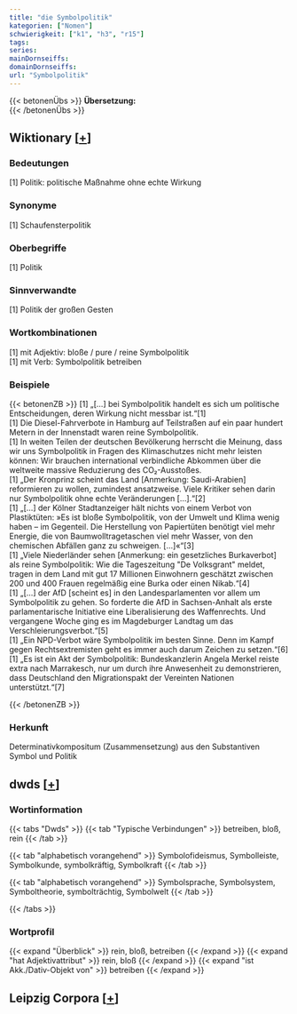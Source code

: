 ```yaml
---
title: "die Symbolpolitik"
kategorien: ["Nomen"]
schwierigkeit: ["k1", "h3", "r15"]
tags:
series:
mainDornseiffs:
domainDornseiffs:
url: "Symbolpolitik"
---
```


{{< betonenÜbs >}}
**Übersetzung:**  
{{< /betonenÜbs >}}

## Wiktionary [[+](https://de.wiktionary.org/wiki/Symbolpolitik)]

### Bedeutungen
[1] Politik: politische Maßnahme ohne echte Wirkung  

### Synonyme
[1] Schaufensterpolitik  

### Oberbegriffe
[1] Politik  

### Sinnverwandte
[1] Politik der großen Gesten  

### Wortkombinationen
[1] mit Adjektiv: bloße / pure / reine Symbolpolitik  
[1] mit Verb: Symbolpolitik betreiben  

### Beispiele
{{< betonenZB >}}
[1] „[…] bei Symbolpolitik handelt es sich um politische Entscheidungen, deren Wirkung nicht messbar ist.“[1]  
[1] Die Diesel-Fahrverbote in Hamburg auf Teilstraßen auf ein paar hundert Metern in der Innenstadt waren reine Symbolpolitik.  
[1] In weiten Teilen der deutschen Bevölkerung herrscht die Meinung, dass wir uns Symbolpolitik in Fragen des Klimaschutzes nicht mehr leisten können: Wir brauchen international verbindliche Abkommen über die weltweite massive Reduzierung des CO₂-Ausstoßes.  
[1] „Der Kronprinz scheint das Land [Anmerkung: Saudi-Arabien] reformieren zu wollen, zumindest ansatzweise. Viele Kritiker sehen darin nur Symbolpolitik ohne echte Veränderungen […].“[2]  
[1] „[…] der Kölner Stadtanzeiger hält nichts von einem Verbot von Plastiktüten: »Es ist bloße Symbolpolitik, von der Umwelt und Klima wenig haben – im Gegenteil. Die Herstellung von Papiertüten benötigt viel mehr Energie, die von Baumwolltragetaschen viel mehr Wasser, von den chemischen Abfällen ganz zu schweigen. […]«“[3]  
[1] „Viele Niederländer sehen [Anmerkung: ein gesetzliches Burkaverbot] als reine Symbolpolitik: Wie die Tageszeitung "De Volksgrant" meldet, tragen in dem Land mit gut 17 Millionen Einwohnern geschätzt zwischen 200 und 400 Frauen regelmäßig eine Burka oder einen Nikab.“[4]  
[1] „[…] der AfD [scheint es] in den Landesparlamenten vor allem um Symbolpolitik zu gehen. So forderte die AfD in Sachsen-Anhalt als erste parlamentarische Initiative eine Liberalisierung des Waffenrechts. Und vergangene Woche ging es im Magdeburger Landtag um das Verschleierungsverbot.“[5]  
[1] „Ein NPD-Verbot wäre Symbolpolitik im besten Sinne. Denn im Kampf gegen Rechtsextremisten geht es immer auch darum Zeichen zu setzen.“[6]  
[1] „Es ist ein Akt der Symbolpolitik: Bundeskanzlerin Angela Merkel reiste extra nach Marrakesch, nur um durch ihre Anwesenheit zu demonstrieren, dass Deutschland den Migrationspakt der Vereinten Nationen unterstützt.“[7]  

{{< /betonenZB >}}
### Herkunft
Determinativkompositum (Zusammensetzung) aus den Substantiven Symbol und Politik  



## dwds [[+](https://www.dwds.de/wb/Symbolpolitik)]

### Wortinformation
{{< tabs "Dwds" >}}
{{< tab "Typische Verbindungen" >}}
betreiben, bloß, rein
{{< /tab >}}

{{< tab "alphabetisch vorangehend" >}}
Symbolofideismus, Symbolleiste, Symbolkunde, symbolkräftig, Symbolkraft
{{< /tab >}}

{{< tab "alphabetisch vorangehend" >}}
Symbolsprache, Symbolsystem, Symboltheorie, symbolträchtig, Symbolwelt
{{< /tab >}}

{{< /tabs >}}

### Wortprofil
{{< expand "Überblick" >}} rein, bloß, betreiben {{< /expand >}}
{{< expand "hat Adjektivattribut" >}} rein, bloß {{< /expand >}}
{{< expand "ist Akk./Dativ-Objekt von" >}} betreiben {{< /expand >}}

## Leipzig Corpora [[+](https://corpora.uni-leipzig.de/en/res?word=Symbolpolitik&corpusId=deu_newscrawl-public_2018)]

